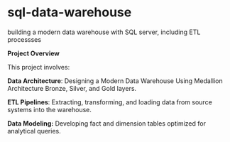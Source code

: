 # sql-data-warehouse
building a modern data warehouse with SQL server, including ETL processses

**Project Overview**


This project involves:

**Data Architecture**: Designing a Modern Data Warehouse Using Medallion Architecture Bronze, Silver, and Gold layers.

**ETL Pipelines**: Extracting, transforming, and loading data from source systems into the warehouse.

**Data Modeling:** Developing fact and dimension tables optimized for analytical queries.

